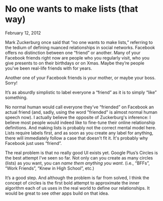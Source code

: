 # No one wants to make lists (that way)

<p class="datestamp">February 12, 2012</p>

Mark Zuckerburg once said that “no one wants to make lists,” referring to the tedium of defining nuanced relationships in social networks. Facebook offers no distinction between one “friend” or another. Many of your Facebook friends right now are people who you regularly visit, who you give presents to on their birthdays or on Xmas. Maybe they’re people you've been real-life friends with for years.

Another one of your Facebook friends is your mother, or maybe your boss. Sorry!

It’s as absurdly simplistic to label everyone a “friend” as it is to simply “like” something.

No normal human would call everyone they’ve “friended” on Facebook an actual friend (and, sadly, using the word "friended" is almost normal human speech now). I actually believe the opposite of Zuckerburg's inference: I believe most people would indeed like to fine-tune their online relationship definitions. And making lists is probably not the correct mental model here. Lists require labels first, and as soon as you create any label for anything, there will immediately follow a case that doesn't fit it. It's probably why Facebook just uses “friend”.

The real problem is that no really good UI exists yet. Google Plus’s Circles is the best attempt I’ve seen so far. Not only can you create as many circles (lists) as you want, you can _name them anything you want_. (i.e., “BFFs”, “Work Friends”, “Knew in High School”, etc.)

It’s a good step. And although the problem is far from solved, I think the concept of circles is the first bold attempt to approximate the inner algorithm each of us uses in the real world to define our relationships. It would be great to see other apps build on that idea.
